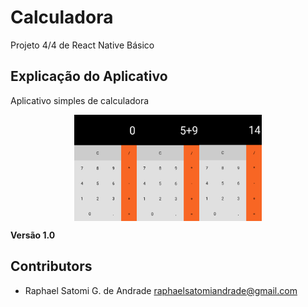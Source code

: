 # Calculadora
Projeto 4/4 de React Native Básico

## Explicação do Aplicativo 
Aplicativo simples de calculadora

<div style="display: flex; justify-content: center"> 
  <img src="images/calc1.png" width="100" height="170"/> 
  <img src="images/calc2.png" width="100" height="170"/> 
  <img src="images/calc3.png" width="100" height="170"/> 
</div> 

**Versão 1.0** 
## Contributors 
- Raphael Satomi G. de Andrade <raphaelsatomiandrade@gmail.com>
